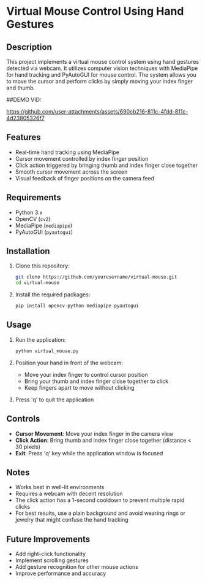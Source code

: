 # Virtual Mouse Control Using Hand Gestures

## Description
This project implements a virtual mouse control system using hand gestures detected via webcam. It utilizes computer vision techniques with MediaPipe for hand tracking and PyAutoGUI for mouse control. The system allows you to move the cursor and perform clicks by simply moving your index finger and thumb.




##DEMO VID:



https://github.com/user-attachments/assets/690cb216-811c-4fdd-811c-4d23805326f7


## Features
- Real-time hand tracking using MediaPipe
- Cursor movement controlled by index finger position
- Click action triggered by bringing thumb and index finger close together
- Smooth cursor movement across the screen
- Visual feedback of finger positions on the camera feed

  
 
## Requirements
- Python 3.x
- OpenCV (`cv2`)
- MediaPipe (`mediapipe`)
- PyAutoGUI (`pyautogui`)

## Installation
1. Clone this repository:
   ```bash
   git clone https://github.com/yourusername/virtual-mouse.git
   cd virtual-mouse
   ```

2. Install the required packages:
   ```bash
   pip install opencv-python mediapipe pyautogui
   ```

## Usage
1. Run the application:
   ```bash
   python virtual_mouse.py
   ```

2. Position your hand in front of the webcam:
   - Move your index finger to control cursor position
   - Bring your thumb and index finger close together to click
   - Keep fingers apart to move without clicking

3. Press 'q' to quit the application

## Controls
- **Cursor Movement**: Move your index finger in the camera view
- **Click Action**: Bring thumb and index finger close together (distance < 30 pixels)
- **Exit**: Press 'q' key while the application window is focused

## Notes
- Works best in well-lit environments
- Requires a webcam with decent resolution
- The click action has a 1-second cooldown to prevent multiple rapid clicks
- For best results, use a plain background and avoid wearing rings or jewelry that might confuse the hand tracking

## Future Improvements
- Add right-click functionality
- Implement scrolling gestures
- Add gesture recognition for other mouse actions
- Improve performance and accuracy


